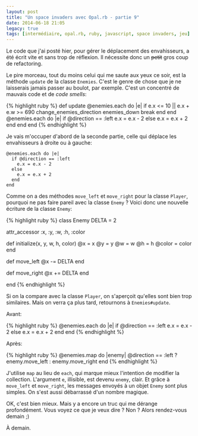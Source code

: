 ```yaml
---
layout: post
title: "Un space invaders avec Opal.rb - partie 9"
date: 2014-06-18 21:05
legacy: true
tags: [intermédiaire, opal.rb, ruby, javascript, space invaders, jeu]
---
```




Le code que j'ai posté hier, pour gérer le déplacement des envahisseurs,
a été écrit vite et sans trop de réflexion. Il nécessite donc un ~~petit~~
gros coup de refactoring.

<!-- more -->

Le pire morceau, tout du moins celui qui me saute aux yeux ce soir, est
la méthode `update` de la classe `Enemies`. C'est le genre de chose que je
ne laisserais jamais passer au boulot, par exemple. C'est un concentré de
mauvais code et de *code smells*:

{% highlight ruby %}
  def update
    @enemies.each do |e|
      if e.x <= 10 || e.x + e.w >= 690
        change_enemies_direction
        enemies_down
        break
      end
    end
    @enemies.each do |e|
      if @direction == :left
        e.x = e.x - 2
      else
        e.x = e.x + 2
      end
    end
  end
{% endhighlight %}

Je vais m'occuper d'abord de la seconde partie, celle qui déplace les
envahisseurs à droite ou à gauche:

    @enemies.each do |e|
      if @direction == :left
        e.x = e.x - 2
      else
        e.x = e.x + 2
      end
    end

Comme on a des méthodes `move_left` et `move_right` pour la classe `Player`,
pourquoi ne pas faire pareil avec la classe `Enemy` ? Voici donc une
nouvelle écriture de la classe `Enemy`:

{% highlight ruby %}
class Enemy
  DELTA = 2

  attr_accessor :x, :y, :w, :h, :color

  def initialize(x, y, w, h, color)
    @x = x
    @y = y
    @w = w
    @h = h
    @color = color
  end

  def move_left
    @x -= DELTA
  end

  def move_right
    @x += DELTA
  end

end
{% endhighlight %}

Si on la compare avec la classe `Player`, on s'aperçoit qu'elles sont
bien trop similaires. Mais on verra ça plus tard, retournons à
`Enemies#update`.

Avant:

{% highlight ruby %}
    @enemies.each do |e|
      if @direction == :left
        e.x = e.x - 2
      else
        e.x = e.x + 2
      end
    end
{% endhighlight %}

Après:

{% highlight ruby %}
    @enemies.map do |enemy|
      @direction == :left ? enemy.move_left : enemy.move_right
    end
{% endhighlight %}

J'utilise `map` au lieu de `each`, qui marque mieux l'intention de modifier
la collection. L'argument `e`, illisible, est devenu `enemy`, clair. Et
grâce à `move_left` et `move_right`, les messages envoyés à un objet
`Enemy` sont plus simples. On s'est aussi débarrassé d'un nombre magique.

OK, c'est bien mieux. Mais y a encore un truc qui me dérange profondément.
Vous voyez ce que je veux dire ? Non ? Alors rendez-vous demain ;)



À demain.



